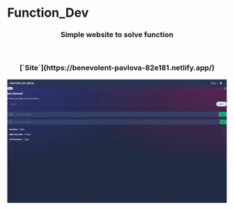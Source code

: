 # Function_Dev
<div style="text-align: center;">
   <h3> <b>Simple website to solve function</b></h3>
</div>

</br>
<div style="text-align: center;">
 <h3>   [`Site`](https://benevolent-pavlova-82e181.netlify.app/)</h3>
</div>


<p align="center">
  <img src="static/fundevT.gif" />
</p>
